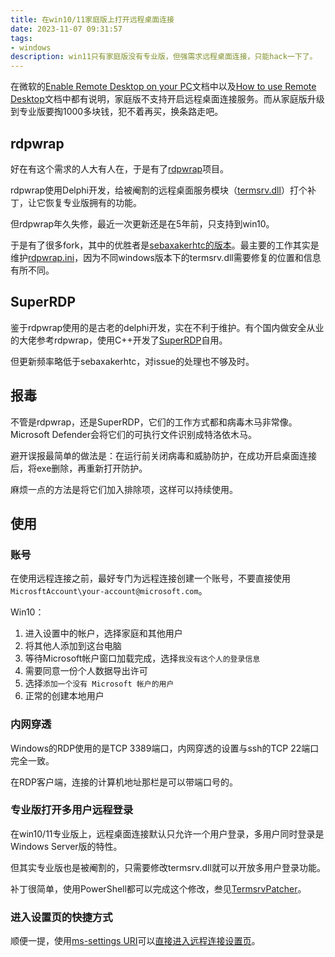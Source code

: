 ```yaml
---
title: 在win10/11家庭版上打开远程桌面连接
date: 2023-11-07 09:31:57
tags:
- windows
description: win11只有家庭版没有专业版，但强需求远程桌面连接，只能hack一下了。
---
```

在微软的[Enable Remote Desktop on your PC](https://learn.microsoft.com/en-us/windows-server/remote/remote-desktop-services/clients/remote-desktop-allow-access)文档中以及[How to use Remote Desktop](https://support.microsoft.com/en-us/windows/how-to-use-remote-desktop-5fe128d5-8fb1-7a23-3b8a-41e636865e8c#ID0EDD=Windows_11)文档中都有说明，家庭版不支持开启远程桌面连接服务。而从家庭版升级到专业版要掏1000多块钱，犯不着再买，换条路走吧。

## rdpwrap

好在有这个需求的人大有人在，于是有了[rdpwrap](https://github.com/stascorp/rdpwrap)项目。

rdpwrap使用Delphi开发，给被阉割的远程桌面服务模块（[termsrv.dll](https://www.file.net/process/termsrv.dll.html)）打个补丁，让它恢复专业版拥有的功能。

但rdpwrap年久失修，最近一次更新还是在5年前，只支持到win10。

于是有了很多fork，其中的优胜者是[sebaxakerhtc的版本](https://github.com/sebaxakerhtc/rdpwrap)。最主要的工作其实是维护[rdpwrap.ini](https://github.com/sebaxakerhtc/rdpwrap.ini)，因为不同windows版本下的termsrv.dll需要修复的位置和信息有所不同。

## SuperRDP

鉴于rdpwrap使用的是古老的delphi开发，实在不利于维护。有个国内做安全从业的大佬参考rdpwrap，使用C++开发了[SuperRDP](https://github.com/anhkgg/SuperRDP)自用。

但更新频率略低于sebaxakerhtc，对issue的处理也不够及时。

## 报毒

不管是rdpwrap，还是SuperRDP，它们的工作方式都和病毒木马非常像。Microsoft Defender会将它们的可执行文件识别成特洛依木马。

避开误报最简单的做法是：在运行前关闭病毒和威胁防护，在成功开启桌面连接后，将exe删除，再重新打开防护。

麻烦一点的方法是将它们加入排除项，这样可以持续使用。

## 使用

### 账号

在使用远程连接之前，最好专门为远程连接创建一个账号，不要直接使用`MicrosftAccount\your-account@microsoft.com`。

Win10：
1. 进入设置中的帐户，选择家庭和其他用户
2. 将其他人添加到这台电脑
3. 等待Microsoft帐户窗口加载完成，选择`我没有这个人的登录信息`
4. 需要同意一份个人数据导出许可
5. 选择`添加一个没有 Microsoft 帐户的用户`
6. 正常的创建本地用户

### 内网穿透

Windows的RDP使用的是TCP 3389端口，内网穿透的设置与ssh的TCP 22端口完全一致。

在RDP客户端，连接的计算机地址那栏是可以带端口号的。

### 专业版打开多用户远程登录

在win10/11专业版上，远程桌面连接默认只允许一个用户登录，多用户同时登录是Windows Server版的特性。

但其实专业版也是被阉割的，只需要修改termsrv.dll就可以开放多用户登录功能。

补丁很简单，使用PowerShell都可以完成这个修改，叁见[TermsrvPatcher](https://github.com/fabianosrc/TermsrvPatcher)。

### 进入设置页的快捷方式

顺便一提，使用[ms-settings URI](https://learn.microsoft.com/en-us/windows/uwp/launch-resume/launch-settings-app#ms-settings-uri-scheme-reference)可以[直接进入远程连接设置页](ms-settings:remotedesktop?activationSource=SMC-IA-4028379)。
